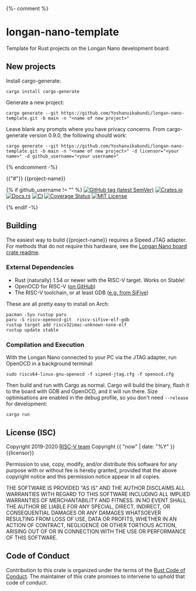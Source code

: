 {%- comment %} 
# longan-nano-template

Template for Rust projects on the Longan Nano development board.

## New projects

Install cargo-generate:

```shell
cargo install cargo-generate
```

Generate a new project:

```shell
cargo generate --git https://github.com/Yoshanuikabundi/longan-nano-template.git -b main -n "<name of new project>"
```

Leave blank any prompts where you have privacy concerns. From cargo-generate version 0.9.0, the following should work:

```shell
cargo generate --git https://github.com/Yoshanuikabundi/longan-nano-template.git -b main -n "<name of new project>" -d licensor="<your name>" -d github_username="<your username>"
```

{% endcomment -%}

{{"#"}} {{project-name}}

{% if github_username != "" %}
[![GitHub tag (latest SemVer)](https://img.shields.io/github/v/tag/{{github_username}}/{{project-name}}?label=tag&logo=github&sort=semver)](https://github.com/{{github_username}}/{{project-name}})
[![Crates.io](https://img.shields.io/crates/v/{{project-name}}.svg)](https://crates.io/crates/{{project-name}})
[![Docs.rs](https://docs.rs/{{project-name}}/badge.svg)](https://docs.rs/{{project-name}})
[![CI](https://github.com/{{github_username}}/{{project-name}}/workflows/Continuous%20Integration/badge.svg)](https://github.com/{{github_username}}/{{project-name}}/actions)
[![Coverage Status](https://coveralls.io/repos/github/{{github_username}}/{{project-name}}/badge.svg?branch=main)](https://coveralls.io/github/{{github_username}}/{{project-name}}?branch=main)
[![MIT License](https://img.shields.io/github/license/yoshanuikabundi/{{project-name}})](https://github.com/{{github_username}}/{{project-name}}/blob/main/LICENSE-MIT)

{% endif -%}

## Building

The easiest way to build {{project-name}} requires a Sipeed JTAG adapter. For methods that do not require this hardware, see the [Longan Nano board crate readme](https://github.com/riscv-rust/longan-nano).

### External Dependencies

- Rust (naturally) 1.54 or newer with the RISC-V target. Works on Stable!
- OpenOCD for RISC-V ([on GitHub](https://github.com/riscv/riscv-openocd))
- The RISC-V toolchain, or at least GDB ([e.g. from SiFive](https://static.dev.sifive.com/dev-tools/riscv64-unknown-elf-gcc-8.1.0-2019.01.0-x86_64-linux-ubuntu14.tar.gz))

These are all pretty easy to install on Arch:

```shell
pacman -Syu rustup paru
paru -S riscv-openocd-git  riscv-sifive-elf-gdb 
rustup target add riscv32imac-unknown-none-elf
rustup update stable
```

### Compilation and Execution

With the Longan Nano connected to your PC via the JTAG adapter, run OpenOCD in a background terminal:

```shell
sudo riscv64-linux-gnu-openocd -f sipeed-jtag.cfg -f openocd.cfg
```

Then build and run with Cargo as normal. Cargo will build the binary, flash it to the board with GDB and OpenOCD, and it will run there. Size optimisations are enabled in the debug profile, so you don't need `--release` for development:

```shell
cargo run
```

## License (ISC)

Copyright 2019-2020 [RISC-V team][team]
Copyright {{ "now" | date: "%Y" }} {{licensor}}

Permission to use, copy, modify, and/or distribute this software for any purpose
with or without fee is hereby granted, provided that the above copyright notice
and this permission notice appear in all copies.

THE SOFTWARE IS PROVIDED "AS IS" AND THE AUTHOR DISCLAIMS ALL WARRANTIES WITH
REGARD TO THIS SOFTWARE INCLUDING ALL IMPLIED WARRANTIES OF MERCHANTABILITY AND
FITNESS. IN NO EVENT SHALL THE AUTHOR BE LIABLE FOR ANY SPECIAL, DIRECT,
INDIRECT, OR CONSEQUENTIAL DAMAGES OR ANY DAMAGES WHATSOEVER RESULTING FROM LOSS
OF USE, DATA OR PROFITS, WHETHER IN AN ACTION OF CONTRACT, NEGLIGENCE OR OTHER
TORTIOUS ACTION, ARISING OUT OF OR IN CONNECTION WITH THE USE OR PERFORMANCE OF
THIS SOFTWARE.

## Code of Conduct

Contribution to this crate is organized under the terms of the [Rust Code of
Conduct][CoC]. The maintainer of this crate promises to intervene to uphold
that code of conduct.

[CoC]: CODE_OF_CONDUCT.md
[team]: https://github.com/rust-embedded/wg#the-risc-v-team

